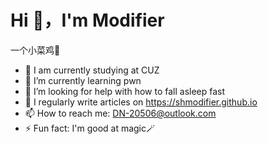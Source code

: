 # Hi 👋，I'm Modifier
一个小菜鸡🍃
<!--
**ShModifier/ShModifier** is a ✨ _special_ ✨ repository because its `README.md` (this file) appears on your GitHub profile.
-->

- 🔭 I am currently studying at CUZ
- 🌱 I’m currently learning pwn
- 🤔 I’m looking for help with how to fall asleep fast
- 📝 I regularly write articles on https://shmodifier.github.io
- 📫 How to reach me: DN-20506@outlook.com
- ⚡ Fun fact: I'm good at magic🪄

